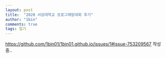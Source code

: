```yaml
---
layout: post
title:  "2020 서강대학교 프로그래밍대회 후기"
author: "1bin"
comments: true
tags: 일기
---
```

  https://github.com/1bin01/1bin01.github.io/issues/1#issue-753209567
작성중..
